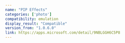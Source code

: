 ```yaml
---
name: "PIP Effects"
categories: ['photo']
compatibility: emulation
display_result: "Compatible"
version_from: "1.0.6.0"
link: https://apps.microsoft.com/detail/9NBLGGH6C5P8
---
```

